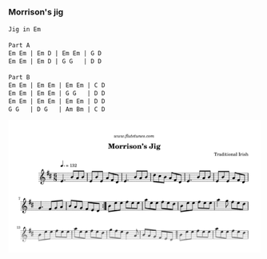 ### Morrison's jig

```
Jig in Em

Part A
Em Em | Em D | Em Em | G D
Em Em | Em D | G G   | D D

Part B
Em Em | Em Em | Em Em | C D
Em Em | Em Em | G G   | D D
Em Em | Em Em | Em Em | D D
G G   | D G   | Am Bm | C D
```

![Morrison's jig](morrisons-jig.png)
